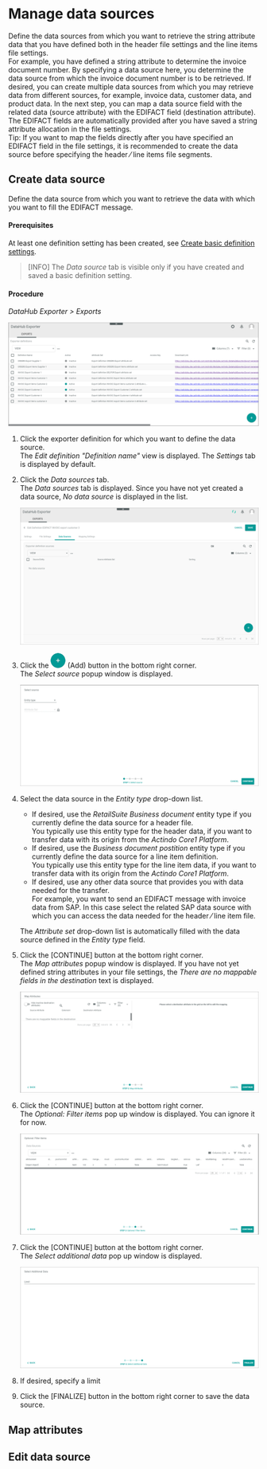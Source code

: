 # Manage data sources
Define the data sources from which you want to retrieve the string attribute data that you have defined both in the header file settings and the line items file settings.   
For example, you have defined a string attribute to determine the invoice document number. By specifying a data source here, you determine the data source from which the invoice document number is to be retrieved. 
If desired, you can create multiple data sources from which you may retrieve data from different sources, for example, invoice data, customer data, and product data. In the next step, you can map a data source field with the related data (source attribute) with the EDIFACT field (destination attribute). The EDIFACT fields are automatically provided after you have saved a string attribute allocation in the file settings.   
Tip: If you want to map the fields directly after you have specified an EDIFACT field in the file settings, it is recommended to create the data source before specifying the header &frasl; line items file segments.

## Create data source
Define the data source from which you want to retrieve the data with which you want to fill the EDIFACT message.

#### Prerequisites

At least one definition setting has been created, see [Create basic definition settings](#create-basic-definition-settings).
>[INFO] The *Data source* tab is visible only if you have created and saved a basic definition setting. 

#### Procedure

*DataHub Exporter > Exports*

![Export definitions](../../Assets/Screenshots/EDI/Operation/ExportDefinitions.png "[Export definitions]")

1. Click the exporter definition for which you want to define the data source.   
    The *Edit definition "Definition name"* view is displayed. The *Settings* tab is displayed by default.

2. Click the *Data sources* tab.   
    The *Data sources* tab is displayed. Since you have not yet created a data source, *No data source* is displayed in the list. 

    ![Data sources tab](../../Assets/Screenshots/EDI/Operation/DataSourcesList.png "[Data sources tab]")

3. Click the ![Add](../../Assets/Icons/Plus01.png "[Add]") (Add) button in the bottom right corner.     
    The *Select source* popup window is displayed.

    ![Select source](../../Assets/Screenshots/EDI/Operation/DataSourcesSelectSource.png "[Select source]")

4. Select the data source in the *Entity type* drop-down list.   
    - If desired, use the *RetailSuite Business document* entity type if you currently define the data source for a header file.    
    You typically use this entity type for the header data, if you want to transfer data with its origin from the *Actindo Core1 Platform*.
    - If desired, use the *Business document postition* entity type if you currently define the data source for a line item definition.   
    You typically use this entity type for the line item data, if you want to transfer data with its origin from the *Actindo Core1 Platform*.  
    - If desired, use any other data source that provides you with data needed for the transfer.   
    For example, you want to send an EDIFACT message with invoice data from SAP. In this case select the related SAP data source with which you can access the data needed for the header &frasl; line item file.   
    
    The *Attribute set* drop-down list is automatically filled with the data source defined in the *Entity type* field.
    
5. Click the [CONTINUE] button at the bottom right corner.   
    The *Map attributes* popup window is displayed. If you have not yet defined string attributes in your file settings, the *There are no mappable fields in the destination* text is displayed.

    ![Map attributes](../../Assets/Screenshots/EDI/Operation/DataSourcesMapAttributes.png "[Map attributes]")

6. Click the [CONTINUE] button at the bottom right corner.   
    The *Optional: Filter items* pop up window is displayed. You can ignore it for now.

     ![Optional: Filter items](../../Assets/Screenshots/EDI/Operation/DataSourcesOptionalFilterItems.png "[Optional:Filter items]")

7. Click the [CONTINUE] button at the bottom right corner.   
    The *Select additional data* pop up window is displayed. 

    ![Select additional data](../../Assets/Screenshots/EDI/Operation/DataSourcesSelectAdditionalData.png "[Select additional data]")

8. If desired, specify a limit <!---to be continued?-->

9. Click the [FINALIZE] button in the bottom right corner to save the data source.

## Map attributes



## Edit data source